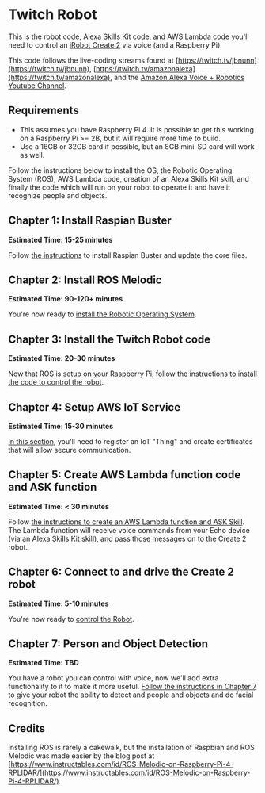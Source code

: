 # Twitch Robot

This is the robot code, Alexa Skills Kit code, and AWS Lambda code you'll need to control an [iRobot Create 2](https://www.irobot.com/about-irobot/stem/create-2) via voice (and a Raspberry Pi).

This code follows the live-coding streams found at [https://twitch.tv/jbnunn](https://twitch.tv/jbnunn), [https://twitch.tv/amazonalexa](https://twitch.tv/amazonalexa), and the [Amazon Alexa Voice + Robotics Youtube Channel](https://www.youtube.com/playlist?list=PL2KJmkHeYQTNKbeNmYxs-CY3AhPJcl61U).

## Requirements

* This assumes you have Raspberry Pi 4. It is possible to get this working on a Raspberry Pi >= 2B, but it will require more time to build. 
* Use a 16GB or 32GB card if possible, but an 8GB mini-SD card will work as well.

Follow the instructions below to install the OS, the Robotic Operating System (ROS), AWS Lambda code, creation of an Alexa Skills Kit skill, and finally the code which will run on your robot to operate it and have it recognize people and objects.

## Chapter 1: Install Raspian Buster

**Estimated Time: 15-25 minutes**

Follow [the instructions](./Chapter1-Raspbian.md) to install Raspian Buster and update the core files. 

## Chapter 2: Install ROS Melodic

**Estimated Time: 90-120+ minutes**

You're now ready to [install the Robotic Operating System](./Chapter2-ROS.md). 

## Chapter 3: Install the Twitch Robot code

**Estimated Time: 20-30 minutes**

Now that ROS is setup on your Raspberry Pi, [follow the instructions to install the code to control the robot](./Chapter3-RobotCode.md). 

## Chapter 4: Setup AWS IoT Service

**Estimated Time: 15-30 minutes**

[In this section](./Chapter4-IoT.md), you'll need to register an IoT "Thing" and create certificates that will allow secure communication.

## Chapter 5: Create AWS Lambda function code and ASK function

**Estimated Time: < 30 minutes**

Follow [the instructions to create an AWS Lambda function and ASK Skill](./Chapter5-Lambda-ASK.md). The Lambda function will receive voice commands from your Echo device (via an Alexa Skills Kit skill), and pass those messages on to the Create 2 robot. 

## Chapter 6: Connect to and drive the Create 2 robot

**Estimated Time: 5-10 minutes**

You're now ready to [control the Robot](./Chapter6-Control.md). 

## Chapter 7: Person and Object Detection

**Estimated Time: TBD**

You have a robot you can control with voice, now we'll add extra functionality to it to make it more useful. [Follow the instructions in Chapter 7](./Chapter7-Person-Object-Detection.md) to give your robot the ability to detect and people and objects and do facial recognition.

## Credits

Installing ROS is rarely a cakewalk, but the installation of Raspbian and ROS Melodic was made easier by the blog post at [https://www.instructables.com/id/ROS-Melodic-on-Raspberry-Pi-4-RPLIDAR/](https://www.instructables.com/id/ROS-Melodic-on-Raspberry-Pi-4-RPLIDAR/).

